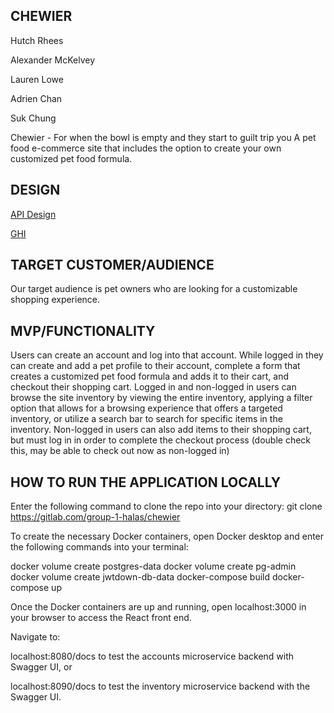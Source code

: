## CHEWIER

Hutch Rhees

Alexander McKelvey

Lauren Lowe

Adrien Chan

Suk Chung


Chewier - For when the bowl is empty and they start to guilt trip you
A pet food e-commerce site that includes the option to create your own customized pet food formula.


## DESIGN
[API Design](docs/api-design.md)

[GHI](docs/wireframes.md)


## TARGET CUSTOMER/AUDIENCE

Our target audience is pet owners who are looking for a customizable shopping experience.

## MVP/FUNCTIONALITY

Users can create an account and log into that account.  While logged in they can create and add a pet profile to their account, complete a form that creates a customized pet food formula and adds it to their cart, and checkout their shopping cart.  Logged in and non-logged in users can browse the site inventory by viewing the entire inventory, applying a filter option that allows for a browsing experience that offers a targeted inventory, or utilize a search bar to search for specific items in the inventory.    Non-logged in users can also add items to their shopping cart, but must log in in order to complete the checkout process (double check this, may be able to check out now as non-logged in)

## HOW TO RUN THE APPLICATION LOCALLY

Enter the following command to clone the repo into your directory: git clone https://gitlab.com/group-1-halas/chewier

To create the necessary Docker containers, open Docker desktop and enter the following commands into your terminal:

docker volume create postgres-data
docker volume create pg-admin
docker volume create jwtdown-db-data
docker-compose build
docker-compose up

Once the Docker containers are up and running, open localhost:3000 in your browser to access the React front end.

Navigate to:

localhost:8080/docs to test the accounts microservice backend with Swagger UI, or

localhost:8090/docs to test the inventory microservice backend with the Swagger UI.
